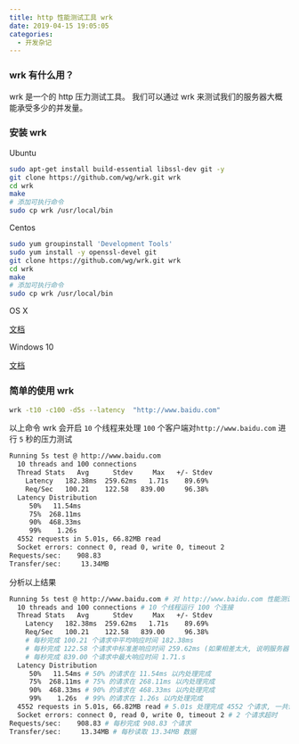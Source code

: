```yaml
---
title: http 性能测试工具 wrk
date: 2019-04-15 19:05:05
categories:
  - 开发杂记
---
```


### wrk 有什么用？

wrk 是一个的 http 压力测试工具。
我们可以通过 wrk 来测试我们的服务器大概能承受多少的并发量。

<!--more-->

### 安装 wrk

Ubuntu

```bash
sudo apt-get install build-essential libssl-dev git -y
git clone https://github.com/wg/wrk.git wrk
cd wrk
make
# 添加可执行命令
sudo cp wrk /usr/local/bin
```

Centos

```bash
sudo yum groupinstall 'Development Tools'
sudo yum install -y openssl-devel git
git clone https://github.com/wg/wrk.git wrk
cd wrk
make
# 添加可执行命令
sudo cp wrk /usr/local/bin
```

OS X

[文档](https://github.com/wg/wrk/wiki/Installing-wrk-on-Linux)

Windows 10

[文档](https://github.com/wg/wrk/wiki/Installing-wrk-on-Windows-10)

### 简单的使用 wrk

```bash
wrk -t10 -c100 -d5s --latency  "http://www.baidu.com"
```

以上命令 wrk 会开启 `10` 个线程来处理 `100` 个客户端对`http://www.baidu.com` 进行 `5` 秒的压力测试

```bash
Running 5s test @ http://www.baidu.com
  10 threads and 100 connections
  Thread Stats   Avg      Stdev     Max   +/- Stdev
    Latency   182.38ms  259.62ms   1.71s    89.69%
    Req/Sec   100.21    122.58   839.00     96.38%
  Latency Distribution
     50%   11.54ms
     75%  268.11ms
     90%  468.33ms
     99%    1.26s
  4552 requests in 5.01s, 66.82MB read
  Socket errors: connect 0, read 0, write 0, timeout 2
Requests/sec:    908.83
Transfer/sec:     13.34MB
```

分析以上结果

```bash
Running 5s test @ http://www.baidu.com # 对 http://www.baidu.com 性能测试 5 秒
  10 threads and 100 connections # 10 个线程运行 100 个连接
  Thread Stats   Avg      Stdev     Max   +/- Stdev
    Latency   182.38ms  259.62ms   1.71s    89.69%
    Req/Sec   100.21    122.58   839.00     96.38%
    # 每秒完成 100.21 个请求中平均响应时间 182.38ms
    # 每秒完成 122.58 个请求中标准差响应时间 259.62ms (如果相差太大, 说明服务器不太稳定)
    # 每秒完成 839.00 个请求中最大响应时间 1.71.s
  Latency Distribution
     50%   11.54ms # 50% 的请求在 11.54ms 以内处理完成
     75%  268.11ms # 75% 的请求在 268.11ms 以内处理完成
     90%  468.33ms # 90% 的请求在 468.33ms 以内处理完成
     99%    1.26s  # 99% 的请求在 1.26s 以内处理完成
  4552 requests in 5.01s, 66.82MB read # 5.01s 处理完成 4552 个请求, 一共读取了 66.82MB 数据
  Socket errors: connect 0, read 0, write 0, timeout 2 # 2 个请求超时
Requests/sec:    908.83 # 每秒完成 908.83 个请求
Transfer/sec:     13.34MB # 每秒读取 13.34MB 数据

```
